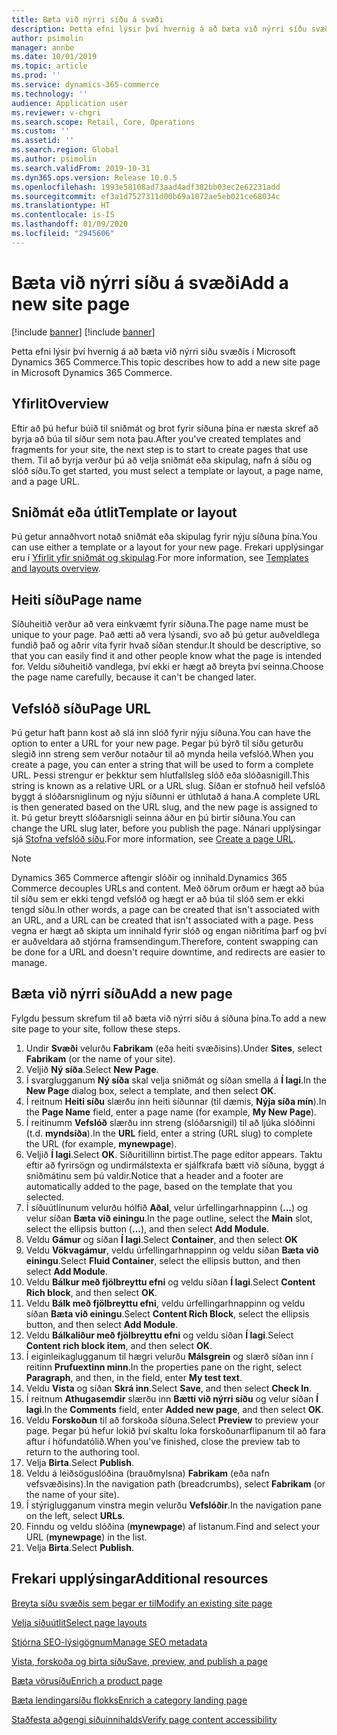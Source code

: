 ```yaml
---
title: Bæta við nýrri síðu á svæði
description: Þetta efni lýsir því hvernig á að bæta við nýrri síðu svæðis í Microsoft Dynamics 365 Commerce.
author: psimolin
manager: annbe
ms.date: 10/01/2019
ms.topic: article
ms.prod: ''
ms.service: dynamics-365-commerce
ms.technology: ''
audience: Application user
ms.reviewer: v-chgri
ms.search.scope: Retail, Core, Operations
ms.custom: ''
ms.assetid: ''
ms.search.region: Global
ms.author: psimolin
ms.search.validFrom: 2019-10-31
ms.dyn365.ops.version: Release 10.0.5
ms.openlocfilehash: 1993e58108ad73aad4adf382bb03ec2e62231add
ms.sourcegitcommit: ef3a1d7527311d00b69a1072ae5eb021ce68034c
ms.translationtype: HT
ms.contentlocale: is-IS
ms.lasthandoff: 01/09/2020
ms.locfileid: "2945606"
---
```

# <a name="add-a-new-site-page"></a><span data-ttu-id="dd11d-103">Bæta við nýrri síðu á svæði</span><span class="sxs-lookup"><span data-stu-id="dd11d-103">Add a new site page</span></span>

[!include [banner](includes/preview-banner.md)]
[!include [banner](includes/banner.md)]

<span data-ttu-id="dd11d-104">Þetta efni lýsir því hvernig á að bæta við nýrri síðu svæðis í Microsoft Dynamics 365 Commerce.</span><span class="sxs-lookup"><span data-stu-id="dd11d-104">This topic describes how to add a new site page in Microsoft Dynamics 365 Commerce.</span></span>

## <a name="overview"></a><span data-ttu-id="dd11d-105">Yfirlit</span><span class="sxs-lookup"><span data-stu-id="dd11d-105">Overview</span></span>

<span data-ttu-id="dd11d-106">Eftir að þú hefur búið til sniðmát og brot fyrir síðuna þína er næsta skref að byrja að búa til síður sem nota þau.</span><span class="sxs-lookup"><span data-stu-id="dd11d-106">After you've created templates and fragments for your site, the next step is to start to create pages that use them.</span></span> <span data-ttu-id="dd11d-107">Til að byrja verður þú að velja sniðmát eða skipulag, nafn á síðu og slóð síðu.</span><span class="sxs-lookup"><span data-stu-id="dd11d-107">To get started, you must select a template or layout, a page name, and a page URL.</span></span>

## <a name="template-or-layout"></a><span data-ttu-id="dd11d-108">Sniðmát eða útlit</span><span class="sxs-lookup"><span data-stu-id="dd11d-108">Template or layout</span></span>

<span data-ttu-id="dd11d-109">Þú getur annaðhvort notað sniðmát eða skipulag fyrir nýju síðuna þína.</span><span class="sxs-lookup"><span data-stu-id="dd11d-109">You can use either a template or a layout for your new page.</span></span> <span data-ttu-id="dd11d-110">Frekari upplýsingar eru í [Yfirlit yfir sniðmát og skipulag](templates-layouts-overview.md).</span><span class="sxs-lookup"><span data-stu-id="dd11d-110">For more information, see [Templates and layouts overview](templates-layouts-overview.md).</span></span>

## <a name="page-name"></a><span data-ttu-id="dd11d-111">Heiti síðu</span><span class="sxs-lookup"><span data-stu-id="dd11d-111">Page name</span></span>

<span data-ttu-id="dd11d-112">Síðuheitið verður að vera einkvæmt fyrir síðuna.</span><span class="sxs-lookup"><span data-stu-id="dd11d-112">The page name must be unique to your page.</span></span> <span data-ttu-id="dd11d-113">Það ætti að vera lýsandi, svo að þú getur auðveldlega fundið það og aðrir vita fyrir hvað síðan stendur.</span><span class="sxs-lookup"><span data-stu-id="dd11d-113">It should be descriptive, so that you can easily find it and other people know what the page is intended for.</span></span> <span data-ttu-id="dd11d-114">Veldu síðuheitið vandlega, því ekki er hægt að breyta því seinna.</span><span class="sxs-lookup"><span data-stu-id="dd11d-114">Choose the page name carefully, because it can't be changed later.</span></span>

## <a name="page-url"></a><span data-ttu-id="dd11d-115">Vefslóð síðu</span><span class="sxs-lookup"><span data-stu-id="dd11d-115">Page URL</span></span>

<span data-ttu-id="dd11d-116">Þú getur haft þann kost að slá inn slóð fyrir nýju síðuna.</span><span class="sxs-lookup"><span data-stu-id="dd11d-116">You can have the option to enter a URL for your new page.</span></span> <span data-ttu-id="dd11d-117">Þegar þú býrð til síðu geturðu slegið inn streng sem verður notaður til að mynda heila vefslóð.</span><span class="sxs-lookup"><span data-stu-id="dd11d-117">When you create a page, you can enter a string that will be used to form a complete URL.</span></span> <span data-ttu-id="dd11d-118">Þessi strengur er þekktur sem hlutfallsleg slóð eða slóðasnigill.</span><span class="sxs-lookup"><span data-stu-id="dd11d-118">This string is known as a relative URL or a URL slug.</span></span> <span data-ttu-id="dd11d-119">Síðan er stofnuð heil vefslóð byggt á slóðarsniglinum og nýju síðunni er úthlutað á hana.</span><span class="sxs-lookup"><span data-stu-id="dd11d-119">A complete URL is then generated based on the URL slug, and the new page is assigned to it.</span></span> <span data-ttu-id="dd11d-120">Þú getur breytt slóðarsnigli seinna áður en þú birtir síðuna.</span><span class="sxs-lookup"><span data-stu-id="dd11d-120">You can change the URL slug later, before you publish the page.</span></span> <span data-ttu-id="dd11d-121">Nánari upplýsingar sjá [Stofna vefslóð síðu](create-page-URL.md).</span><span class="sxs-lookup"><span data-stu-id="dd11d-121">For more information, see [Create a page URL](create-page-URL.md).</span></span>

> [!NOTE]
> <span data-ttu-id="dd11d-122">Dynamics 365 Commerce aftengir slóðir og innihald.</span><span class="sxs-lookup"><span data-stu-id="dd11d-122">Dynamics 365 Commerce decouples URLs and content.</span></span> <span data-ttu-id="dd11d-123">Með öðrum orðum er hægt að búa til síðu sem er ekki tengd vefslóð og hægt er að búa til slóð sem er ekki tengd síðu.</span><span class="sxs-lookup"><span data-stu-id="dd11d-123">In other words, a page can be created that isn't associated with an URL, and a URL can be created that isn't associated with a page.</span></span> <span data-ttu-id="dd11d-124">Þess vegna er hægt að skipta um innihald fyrir slóð og engan niðritíma þarf og því er auðveldara að stjórna framsendingum.</span><span class="sxs-lookup"><span data-stu-id="dd11d-124">Therefore, content swapping can be done for a URL and doesn't require downtime, and redirects are easier to manage.</span></span>

## <a name="add-a-new-page"></a><span data-ttu-id="dd11d-125">Bæta við nýrri síðu</span><span class="sxs-lookup"><span data-stu-id="dd11d-125">Add a new page</span></span>

<span data-ttu-id="dd11d-126">Fylgdu þessum skrefum til að bæta við nýrri síðu á síðuna þína.</span><span class="sxs-lookup"><span data-stu-id="dd11d-126">To add a new site page to your site, follow these steps.</span></span>

1. <span data-ttu-id="dd11d-127">Undir **Svæði** velurðu **Fabrikam** (eða heiti svæðisins).</span><span class="sxs-lookup"><span data-stu-id="dd11d-127">Under **Sites**, select **Fabrikam** (or the name of your site).</span></span>
1. <span data-ttu-id="dd11d-128">Veljið **Ný síða**.</span><span class="sxs-lookup"><span data-stu-id="dd11d-128">Select **New Page**.</span></span>
1. <span data-ttu-id="dd11d-129">Í svarglugganum **Ný síða** skal velja sniðmát og síðan smella á **Í lagi**.</span><span class="sxs-lookup"><span data-stu-id="dd11d-129">In the **New Page** dialog box, select a template, and then select **OK**.</span></span>
1. <span data-ttu-id="dd11d-130">Í reitnum **Heiti síðu** slærðu inn heiti síðunnar (til dæmis, **Nýja síða mín**).</span><span class="sxs-lookup"><span data-stu-id="dd11d-130">In the **Page Name** field, enter a page name (for example, **My New Page**).</span></span>
1. <span data-ttu-id="dd11d-131">Í reitinumm **Vefslóð** slærðu inn streng (slóðarsnigil) til að ljúka slóðinni (t.d. **myndsíða**).</span><span class="sxs-lookup"><span data-stu-id="dd11d-131">In the **URL** field, enter a string (URL slug) to complete the URL (for example, **mynewpage**).</span></span>
1. <span data-ttu-id="dd11d-132">Veljið **Í lagi**.</span><span class="sxs-lookup"><span data-stu-id="dd11d-132">Select **OK**.</span></span> <span data-ttu-id="dd11d-133">Síðuritillinn birtist.</span><span class="sxs-lookup"><span data-stu-id="dd11d-133">The page editor appears.</span></span> <span data-ttu-id="dd11d-134">Taktu eftir að fyrirsögn og undirmálstexta er sjálfkrafa bætt við síðuna, byggt á sniðmátinu sem þú valdir.</span><span class="sxs-lookup"><span data-stu-id="dd11d-134">Notice that a header and a footer are automatically added to the page, based on the template that you selected.</span></span>
1. <span data-ttu-id="dd11d-135">Í síðuútlínunum velurðu hólfið **Aðal**, velur úrfellingarhnappinn (**...**) og velur síðan **Bæta við einingu**.</span><span class="sxs-lookup"><span data-stu-id="dd11d-135">In the page outline, select the **Main** slot, select the ellipsis button (**...**), and then select **Add Module**.</span></span>
1. <span data-ttu-id="dd11d-136">Veldu **Gámur** og síðan **Í lagi**.</span><span class="sxs-lookup"><span data-stu-id="dd11d-136">Select **Container**, and then select **OK**</span></span>
1. <span data-ttu-id="dd11d-137">Veldu **Vökvagámur**, veldu úrfellingarhnappinn og veldu síðan **Bæta við einingu**.</span><span class="sxs-lookup"><span data-stu-id="dd11d-137">Select **Fluid Container**, select the ellipsis button, and then select **Add Module**.</span></span>
1. <span data-ttu-id="dd11d-138">Veldu **Bálkur með fjölbreyttu efni** og veldu síðan **Í lagi**.</span><span class="sxs-lookup"><span data-stu-id="dd11d-138">Select **Content Rich block**, and then select **OK**.</span></span>
1. <span data-ttu-id="dd11d-139">Veldu **Bálk með fjölbreyttu efni**, veldu úrfellingarhnappinn og veldu síðan **Bæta við einingu**.</span><span class="sxs-lookup"><span data-stu-id="dd11d-139">Select **Content Rich Block**, select the ellipsis button, and then select **Add Module**.</span></span>
1. <span data-ttu-id="dd11d-140">Veldu **Bálkaliður með fjölbreyttu efni** og veldu síðan **Í lagi**.</span><span class="sxs-lookup"><span data-stu-id="dd11d-140">Select **Content rich block item**, and then select **OK**.</span></span>
1. <span data-ttu-id="dd11d-141">Í eiginleikaglugganum til hægri velurðu **Málsgrein** og slærð síðan inn í reitinn **Prufuextinn minn**.</span><span class="sxs-lookup"><span data-stu-id="dd11d-141">In the properties pane on the right, select **Paragraph**, and then, in the field, enter **My test text**.</span></span>
1. <span data-ttu-id="dd11d-142">Veldu **Vista** og síðan **Skrá inn**.</span><span class="sxs-lookup"><span data-stu-id="dd11d-142">Select **Save**, and then select **Check In**.</span></span>
1. <span data-ttu-id="dd11d-143">Í reitnum **Athugasemdir** slærðu inn **Bætti við nýrri síðu** og velur síðan **Í lagi**.</span><span class="sxs-lookup"><span data-stu-id="dd11d-143">In the **Comments** field, enter **Added new page**, and then select **OK**.</span></span>
1. <span data-ttu-id="dd11d-144">Veldu **Forskoðun** til að forskoða síðuna.</span><span class="sxs-lookup"><span data-stu-id="dd11d-144">Select **Preview** to preview your page.</span></span> <span data-ttu-id="dd11d-145">Þegar þú hefur lokið því skaltu loka forskoðunarflipanum til að fara aftur í höfundatólið.</span><span class="sxs-lookup"><span data-stu-id="dd11d-145">When you've finished, close the preview tab to return to the authoring tool.</span></span>
1. <span data-ttu-id="dd11d-146">Velja **Birta**.</span><span class="sxs-lookup"><span data-stu-id="dd11d-146">Select **Publish**.</span></span>
1. <span data-ttu-id="dd11d-147">Veldu á leiðsöguslóðina (brauðmylsna) **Fabrikam** (eða nafn vefsvæðisins).</span><span class="sxs-lookup"><span data-stu-id="dd11d-147">In the navigation path (breadcrumbs), select **Fabrikam** (or the name of your site).</span></span>
1. <span data-ttu-id="dd11d-148">Í stýriglugganum vinstra megin velurðu **Vefslóðir**.</span><span class="sxs-lookup"><span data-stu-id="dd11d-148">In the navigation pane on the left, select **URLs**.</span></span>
1. <span data-ttu-id="dd11d-149">Finndu og veldu slóðina (**mynewpage**) af listanum.</span><span class="sxs-lookup"><span data-stu-id="dd11d-149">Find and select your URL (**mynewpage**) in the list.</span></span>
1. <span data-ttu-id="dd11d-150">Velja **Birta**.</span><span class="sxs-lookup"><span data-stu-id="dd11d-150">Select **Publish**.</span></span>

## <a name="additional-resources"></a><span data-ttu-id="dd11d-151">Frekari upplýsingar</span><span class="sxs-lookup"><span data-stu-id="dd11d-151">Additional resources</span></span>

[<span data-ttu-id="dd11d-152">Breyta síðu svæðis sem þegar er til</span><span class="sxs-lookup"><span data-stu-id="dd11d-152">Modify an existing site page</span></span>](modify-existing-page.md)

[<span data-ttu-id="dd11d-153">Velja síðuútlit</span><span class="sxs-lookup"><span data-stu-id="dd11d-153">Select page layouts</span></span>](select-page-layouts.md)

[<span data-ttu-id="dd11d-154">Stjórna SEO-lýsigögnum</span><span class="sxs-lookup"><span data-stu-id="dd11d-154">Manage SEO metadata</span></span>](manage-seo-metadata.md)

[<span data-ttu-id="dd11d-155">Vista, forskoða og birta síðu</span><span class="sxs-lookup"><span data-stu-id="dd11d-155">Save, preview, and publish a page</span></span>](save-preview-publish-page.md)

[<span data-ttu-id="dd11d-156">Bæta vörusíðu</span><span class="sxs-lookup"><span data-stu-id="dd11d-156">Enrich a product page</span></span>](enrich-product-page.md)

[<span data-ttu-id="dd11d-157">Bæta lendingarsíðu flokks</span><span class="sxs-lookup"><span data-stu-id="dd11d-157">Enrich a category landing page</span></span>](enrich-category-page.md)

[<span data-ttu-id="dd11d-158">Staðfesta aðgengi síðuinnihalds</span><span class="sxs-lookup"><span data-stu-id="dd11d-158">Verify page content accessibility</span></span>](verify-accessibility.md)
